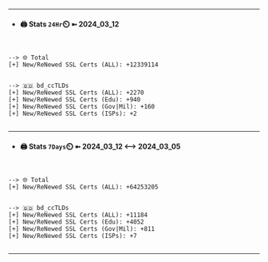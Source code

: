 

---
- #### 🖨️ **Stats** `24Hr`⏲️ ➼ 2024_03_12
```console


--> 🌐 Total
[+] New/ReNewed SSL Certs (ALL): +12339114


--> 🇧🇩 bd_ccTLDs
[+] New/ReNewed SSL Certs (ALL): +2270
[+] New/ReNewed SSL Certs (Edu): +940
[+] New/ReNewed SSL Certs (Gov|Mil): +160
[+] New/ReNewed SSL Certs (ISPs): +2


```

---
- #### 🖨️ **Stats** `7Days`⏲️ ➼ 2024_03_12 <--> 2024_03_05
```console


--> 🌐 Total
[+] New/ReNewed SSL Certs (ALL): +64253205


--> 🇧🇩 bd_ccTLDs
[+] New/ReNewed SSL Certs (ALL): +11184
[+] New/ReNewed SSL Certs (Edu): +4052
[+] New/ReNewed SSL Certs (Gov|Mil): +811
[+] New/ReNewed SSL Certs (ISPs): +7


```

---

